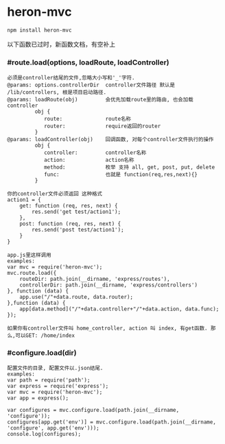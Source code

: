 heron-mvc
============
```sh
npm install heron-mvc
```
以下函数已过时，新函数文档，有空补上



### #route.load(options, loadRoute, loadController)
    必须是controller结尾的文件,忽略大小写和'_'字符.
    @params: options.controllerDir  controller文件路径 默认是 /lib/controllers, 根是项目启动路径.
    @params: loadRoute(obj)         会优先加载route里的路由, 也会加载controller
             obj {
                route:              route名称
                router:             require返回的router
             }
    @params: loadController(obj)    回调函数, 对每个controller文件执行的操作
             obj {
                controller:         controller名称
                action:             action名称
                method:             枚举 支持 all, get, post, put, delete
                func:               也就是 function(req,res,next){}
             }

    你的controller文件必须返回 这种格式
    action1 = {
        get: function (req, res, next) {
            res.send('get test/action1');
        },
        post: function (req, res, next) {
            res.send('post test/action1');
        }
    }

    app.js里这样调用
    examples:
    var mvc = require('heron-mvc');
    mvc.route.load({
        routeDir: path.join(__dirname, 'express/routes'),
        controllerDir: path.join(__dirname, 'express/controllers')
    }, function (data) {
        app.use("/"+data.route, data.router);
    },function (data) {
        app[data.method]("/"+data.controller+"/"+data.action, data.func);
    });

    如果你有controller文件叫 home_controller, action 叫 index, 有get函数. 那么,可以GET: /home/index

### #configure.load(dir)
    配置文件的目录, 配置文件以.json结尾.
    examples:
    var path = require('path');
    var express = require('express');
    var mvc = require('heron-mvc');
    var app = express();

    var configures = mvc.configure.load(path.join(__dirname, 'configure'));
    configures[app.get('env')] = mvc.configure.load(path.join(__dirname, 'configure', app.get('env')));
    console.log(configures);